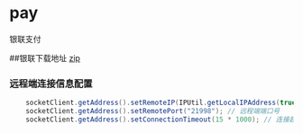 # pay
银联支付

##银联下载地址
[zip](https://open.unionpay.com/ajweb/help/file/techFile?productId=3)

### 远程端连接信息配置
```java
    socketClient.getAddress().setRemoteIP(IPUtil.getLocalIPAddress(true)); // 远程端IP地址
    socketClient.getAddress().setRemotePort("21998"); // 远程端端口号
    socketClient.getAddress().setConnectionTimeout(15 * 1000); // 连接超时时长，单位毫秒
```
